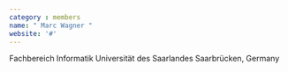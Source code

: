 ```yaml
---
category : members
name: " Marc Wagner " 
website: '#'
---
```

Fachbereich Informatik
Universität des Saarlandes
Saarbrücken, Germany

